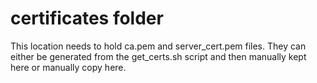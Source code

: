 # certificates folder

This location needs to hold ca.pem and server_cert.pem files.
They can either be generated from the get_certs.sh script and then manually kept here or manually copy here.
